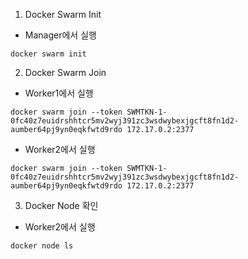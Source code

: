 1. Docker Swarm Init
* Manager에서 실행 
```
docker swarm init
```

2. Docker Swarm Join
* Worker1에서 실행 
```
docker swarm join --token SWMTKN-1-0fc40z7euidrshhtcr5mv2wyj391zc3wsdwybexjgcft8fn1d2-aumber64pj9yn0eqkfwtd9rdo 172.17.0.2:2377
```

* Worker2에서 실행
```
docker swarm join --token SWMTKN-1-0fc40z7euidrshhtcr5mv2wyj391zc3wsdwybexjgcft8fn1d2-aumber64pj9yn0eqkfwtd9rdo 172.17.0.2:2377
```

3. Docker Node 확인
* Worker2에서 실행
```
docker node ls
```